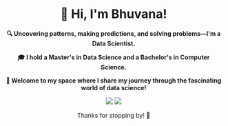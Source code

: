 <h1 align="center">👋 Hi, I'm Bhuvana!</h1>

<p align="center">
  <b>🔍 Uncovering patterns, making predictions, and solving problems—I'm a Data Scientist.</b>
</p>

<p align="center">
  <b>🎓 I hold a Master's in Data Science and a Bachelor's in Computer Science.</b>
</p>

<p align="center">
  <b>🌟 Welcome to my space where I share my journey through the fascinating world of data science!</b>
</p>

<p align="center">
  <a href="https://www.linkedin.com/in/bhuvaneswari-mullangi-a2792928b/" target="_blank"><img src="https://img.shields.io/badge/LinkedIn-Bhuvaneswari%20Mullangi-blue?style=flat-square&logo=linkedin"></a>
  <a href="mailto:bmullang@buffalo.edu"><img src="https://img.shields.io/badge/Email-bmullang@buffalo.edu-blue?style=flat-square&logo=gmail"></a>
</p>

<p align="center">
  Thanks for stopping by! 🚀
</p>


